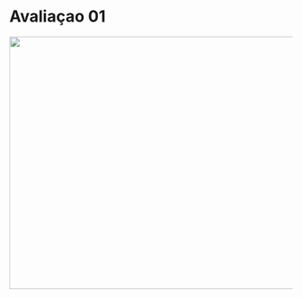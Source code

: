 <h1>  Avaliaçao 01 </h1>

<img width = 900 height = 450 src = "https://github.com/DeniseFer/bd-info-p4/assets/124710256/8a4f76dd-55d9-42df-a3d4-ac13d75e028d">

<div>

